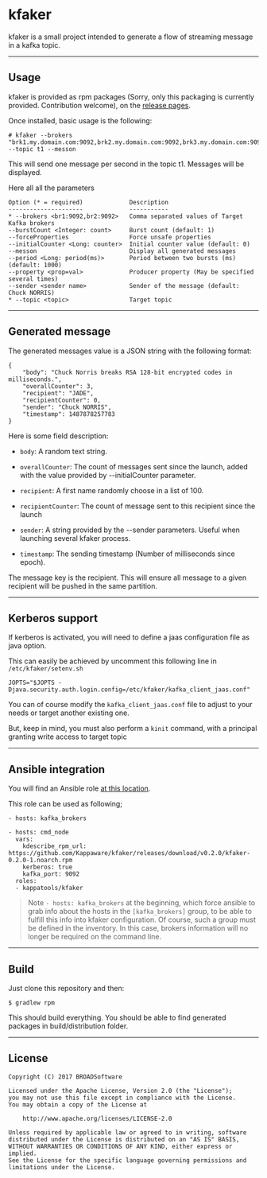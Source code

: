 # kfaker

kfaker is a small project intended to generate a flow of streaming message in a kafka topic.

***
## Usage

kfaker is provided as rpm packages (Sorry, only this packaging is currently provided. Contribution welcome), on the [release pages](https://github.com/Kappaware/kfaker/releases).

Once installed, basic usage is the following:

    # kfaker --brokers "brk1.my.domain.com:9092,brk2.my.domain.com:9092,brk3.my.domain.com:9092" --topic t1 --messon
   
This will send one message per second in the topic t1. Messages will be displayed.
  
    
Here all all the parameters
	
	Option (* = required)             Description
	---------------------             -----------
	* --brokers <br1:9092,br2:9092>   Comma separated values of Target Kafka brokers
	--burstCount <Integer: count>     Burst count (default: 1)
	--forceProperties                 Force unsafe properties
	--initialCounter <Long: counter>  Initial counter value (default: 0)
	--messon                          Display all generated messages
	--period <Long: period(ms)>       Period between two bursts (ms) (default: 1000)
	--property <prop=val>             Producer property (May be specified several times)
	--sender <sender name>            Sender of the message (default: Chuck NORRIS)
	* --topic <topic>                 Target topic

***
## Generated message

The generated messages value is a JSON string with the following format:

	{
		"body": "Chuck Norris breaks RSA 128-bit encrypted codes in milliseconds.",
		"overallCounter": 3,
		"recipient": "JADE",
		"recipientCounter": 0,
		"sender": "Chuck NORRIS",
		"timestamp": 1487878257783
	}
	
Here is some field description:

* `body`: A random text string.

* `overallCounter`: The count of messages sent since the launch, added with the value provided by --initialCounter parameter.

* `recipient`: A first name randomly choose in a list of 100.

* `recipientCounter`: The count of message sent to this recipient since the launch

* `sender`: A string provided by the --sender parameters. Useful when launching several kfaker process.

* `timestamp`: The sending timestamp (Number of milliseconds since epoch). 

The message key is the recipient. This will ensure all message to a given recipient will be pushed in the same partition. 

***
## Kerberos support

If kerberos is activated, you will need to define a jaas configuration file as java option. 

This can easily be achieved by uncomment this following line in `/etc/kfaker/setenv.sh`
    
    JOPTS="$JOPTS -Djava.security.auth.login.config=/etc/kfaker/kafka_client_jaas.conf"
    
You can of course modify the `kafka_client_jaas.conf` file to adjust to your needs or target another existing one.

But, keep in mind, you must also perform a `kinit` command, with a principal granting write access to target topic

***
## Ansible integration

You will find an Ansible role [at this location](http://github.com/BROADSoftware/bsx-roles/tree/master/kappatools/kfaker).

This role can be used as following;
	
	- hosts: kafka_brokers
	
	- hosts: cmd_node
	  vars:
        kdescribe_rpm_url: https://github.com/Kappaware/kfaker/releases/download/v0.2.0/kfaker-0.2.0-1.noarch.rpm
        kerberos: true
        kafka_port: 9092
	  roles:
	  - kappatools/kfaker
	  
> Note `- hosts: kafka_brokers` at the beginning, which force ansible to grab info about the hosts in the `[kafka_brokers]` group, to be able to fulfill this info into kfaker configuration. Of course, such a group must be defined in the inventory. In this case, brokers information will no longer be required on the command line.


***
## Build

Just clone this repository and then:

    $ gradlew rpm

This should build everything. You should be able to find generated packages in build/distribution folder.


***
## License

    Copyright (C) 2017 BROADSoftware

	Licensed under the Apache License, Version 2.0 (the "License");
	you may not use this file except in compliance with the License.
	You may obtain a copy of the License at
	
	    http://www.apache.org/licenses/LICENSE-2.0
	
	Unless required by applicable law or agreed to in writing, software
	distributed under the License is distributed on an "AS IS" BASIS,
	WITHOUT WARRANTIES OR CONDITIONS OF ANY KIND, either express or implied.
	See the License for the specific language governing permissions and
	limitations under the License.




